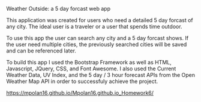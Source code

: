 Weather Outside: a 5 day forcast web app

This application was created for users who need a detailed 5 day forcast of any city. The ideal user is a traveler or a user that spends time outdoor. 

To use this app the user can search any city and a 5 day forcast shows. If the user need multiple cities, the previously searched cities will be saved and can be referenced later.

To build this app I used the Bootstrap Framework as well as HTML, Javascript, JQuery, CSS, and Font Awesome. I also used the Current Weather Data, UV Index, and the 5 day / 3 hour forecast APIs from the Open Weather Map API in order to successfuly achieve the project.

https://mpolan16.github.io/Mpolan16.github.io_Homework6/

